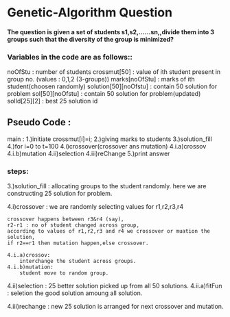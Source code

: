 # Genetic-Algorithm Question

#### The question is given a set of students s1,s2,......sn,,divide them into 3 groups such that the diversity of the group is minimized?


### Variables in the code are as follows::

noOfStu : number of students
crossmut[50] : value of ith student present in group no. (values : 0,1,2 (3-groups))
marks[noOfStu] : marks of ith student(choosen randomly)
solution[50][noOfstu] : contain 50 solution for problem
sol[50][noOfstu] : contain 50 solution for problem(updated)
solId[25][2] : best 25 solution id

## Pseudo Code :
main :
1.)initiate crossmut[i]=i;
2.)giving marks to students
3.)solution_fill
4.)for i=0 to t=100
	4.i)crossover(crossover ans mutation)
		4.i.a)crossov
		4.i.b)mutation
	4.ii)selection
	4.iii)reChange
5.)print answer


### steps:

3.)solution_fill :
	allocating groups to the student randomly.
	here we are constructing 25 solution for problem.
	
4.i)crossover :
	we are randomly selecting values for r1,r2,r3,r4              
             
	crossover happens between r3&r4 (say),
	r2-r1 : no of student changed across group,
	according to values of r1,r2,r3 and r4 we crossover or muation the solution,
	if r2==r1 then mutation happen,else crossover.
	
	4.i.a)crossov:
		interchange the student across groups.
	4.i.b)mutation:
		student move to random group.
    
4.ii)selection :
	25 better solution picked up from all 50 solutions.
	4.ii.a)fitFun :
		seletion the good solution amoung all solution.

4.iii)rechange :
	new 25 solution is arranged for next crossover and mutation.

